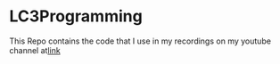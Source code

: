 # LC3Programming
This Repo contains the code that I use in my recordings on my youtube channel at[link](blah)
